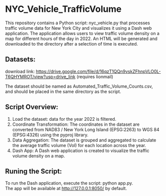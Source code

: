 # NYC_Vehicle_TrafficVolume

This repository contains a Python script: nyc_vehicle.py that processes traffic volume data for New York City and visualizes it using a Dash web application. 
The application allows users to view traffic volume density on a map for different hours of the day in 2022. 
An HTML will be generated and downloaded to the directory after a selection of time is executed.

## Datasets:
download link: https://drive.google.com/file/d/16qzT1QQn9vskZFhnpVLO0L-T6QHYMROT/view?usp=drive_link
(requires lionmail)

The dataset should be named as Automated_Traffic_Volume_Counts.csv, and should be placed in the same directory as the script.

## Script Overview:

1. Load the dataset: data for the year 2022 is filtered.
2. Coordinate Transformation: The coordinates in the dataset are converted from NAD83 / New York Long Island (EPSG:2263) to WGS 84 (EPSG:4326) using the pyproj library.
3. Data Aggregation: The dataset is grouped and aggregated to calculate the average traffic volume (Vol) for each location across the year.
4. Dash App: A Dash web application is created to visualize the traffic volume density on a map.

## Runing the Script:
To run the Dash application, execute the script: python app.py.   
The app will be available at http://127.0.0.1:8050/ by default.




